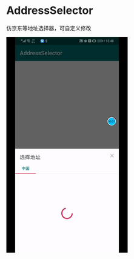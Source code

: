 # AddressSelector
仿京东等地址选择器，可自定义修改


![image](https://github.com/momoxiaoray/AddressSelector/blob/master/img/select.gif)
